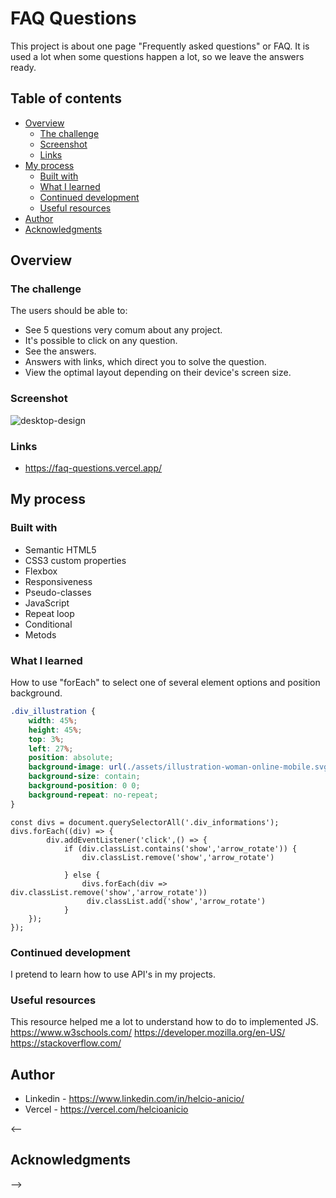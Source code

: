 # FAQ Questions

This project is about one page "Frequently asked questions" or FAQ. It is used a lot when some questions happen a lot, so we leave the answers ready.

## Table of contents

- [Overview](#overview)
  - [The challenge](#the-challenge)
  - [Screenshot](#screenshot)
  - [Links](#links)
- [My process](#my-process)
  - [Built with](#built-with)
  - [What I learned](#what-i-learned)
  - [Continued development](#continued-development)
  - [Useful resources](#useful-resources)
- [Author](#author)
- [Acknowledgments](#acknowledgments)


## Overview


### The challenge

The users should be able to:
- See 5 questions very comum about any project.
- It's possible to click on any question.
- See the answers.
- Answers with links, which direct you to solve the question.
- View the optimal layout depending on their device's screen size.

### Screenshot
![desktop-design](https://user-images.githubusercontent.com/117602073/217695406-29d7f359-d2c6-4445-a3a4-59f0b5adb01c.jpg)

### Links

- https://faq-questions.vercel.app/

## My process

### Built with

- Semantic HTML5
- CSS3 custom properties
- Flexbox
- Responsiveness
- Pseudo-classes
- JavaScript
- Repeat loop
- Conditional
- Metods

### What I learned

How to use "forEach" to select one of several element options and position background.

```CSS
.div_illustration {
    width: 45%;
    height: 45%;
    top: 3%;
    left: 27%;
    position: absolute;
    background-image: url(./assets/illustration-woman-online-mobile.svg);
    background-size: contain;
    background-position: 0 0;
    background-repeat: no-repeat;
}
```

```JS
const divs = document.querySelectorAll('.div_informations');
divs.forEach((div) => {
        div.addEventListener('click',() => {
            if (div.classList.contains('show','arrow_rotate')) {
                div.classList.remove('show','arrow_rotate')
            
            } else { 
                divs.forEach(div => div.classList.remove('show','arrow_rotate'))
                 div.classList.add('show','arrow_rotate')
            }
    });
});

```

### Continued development

I pretend to learn how to use API's in my projects.

### Useful resources

This resource helped me a lot to understand how to do to implemented JS.
https://www.w3schools.com/
https://developer.mozilla.org/en-US/
https://stackoverflow.com/


## Author

- Linkedin - https://www.linkedin.com/in/helcio-anicio/ 
- Vercel - https://vercel.com/helcioanicio

<--
## Acknowledgments
 -->
